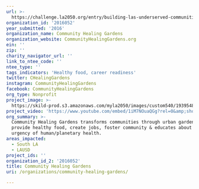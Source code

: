 ```yaml
---
url: >-
  https://challenge.la2050.org/entry/building-las-underserved-communities-from-the-ground-up!
organization_id: '2016052'
year_submitted: '2016'
organization_name: Community Healing Gardens
organization_website: CommunityHealingGardens.org
ein: ''
zip: ''
charity_navigator_url: ''
link_to_ntee_code: ''
ntee_type: ''
tags_indicators: 'Healthy food, career readiness'
twitter: CHealingGardens
instagram: CommunityHealingGardens
facebook: CommunityHealingGardens
org_type: Nonprofit
project_image: >-
  https://skild-prod.s3.amazonaws.com/myla2050/images/custom540/1939548316741-team90.jpg
project_video: 'https://www.youtube.com/embed/1iM7NOuaQGg?rel=0&amp;showinfo=0'
org_summary: >-
  Community Healing Gardens transforms communities through urban gardens that
  provide healthy food, create jobs, foster community & educates about the
  urgency of human/planetary health.
areas_impacted:
  - South LA
  - LAUSD
project_ids: ''
organization_id_2: '2016052'
title: Community Healing Gardens
uri: /organizations/community-healing-gardens/

---
```

